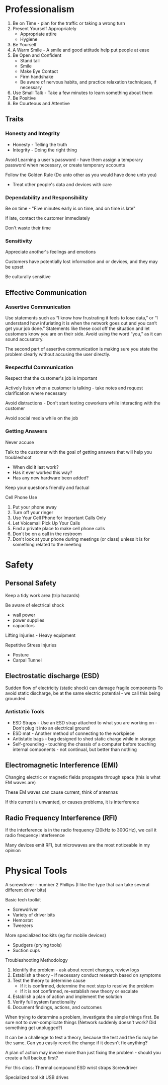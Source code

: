 # Professionalism

1. Be on Time - plan for the traffic or taking a wrong turn
2. Present Yourself Appropriately
   * Appropriate attire
   * Hygiene
3. Be Yourself
4. A Warm Smile - A smile and good attitude help put people at ease
5. Be Open and Confident
   * Stand tall
   * Smile
   * Make Eye Contact
   * Firm handshake
   * Be aware of nervous habits, and practice relaxation techniques, if necessary
6. Use Small Talk - Take a few minutes to learn something about them
7. Be Positive
8. Be Courteous and Attentive

## Traits

### Honesty and Integrity

* Honesty - Telling the truth
* Integrity - Doing the right thing

Avoid Learning a user's password - have them assign a temporary password when necessary, or create temporary accounts

Follow the Golden Rule (Do unto other as you would have done unto you)

* Treat other people's data and devices with care

### Dependability and Responsibility

Be on time - "Five minutes early is on time, and on time is late"

If late, contact the customer immediately

Don't waste their time

### Sensitivity

Appreciate another's feelings and emotions

Customers have potentially lost information and or devices, and they may be upset

Be culturally sensitive

## Effective Communication

### Assertive Communication

Use statements such as “I know how frustrating it feels to lose data,” or “I understand how infuriating it is when the network goes out and you can’t get your job done.” Statements like these cool off the situation and let customers know you are on their side. Avoid using the word “you,” as it can sound accusatory.

The second part of assertive communication is making sure you state the problem clearly without accusing the user directly.

### Respectful Communication

Respect that the customer's job is important

Actively listen when a customer is talking - take notes and request clarification where necessary

Avoid distractions - Don't start texting coworkers while interacting with the customer

Avoid social media while on the job

### Getting Answers

Never accuse

Talk to the customer with the goal of getting answers that will help you troubleshoot

* When did it last work?
* Has it ever worked this way?
* Has any new hardware been added?

Keep your questions friendly and factual

Cell Phone Use

1. Put your phone away
2. Turn off your ringer
3. Use Your Cell Phone for Important Calls Only
4. Let Voicemail Pick Up Your Calls
5. Find a private place to make cell phone calls
6. Don't be on a call in the restroom
7. Don't look at your phone during meetings (or class) unless it is for something related to the meeting

# Safety

## Personal Safety

Keep a tidy work area (trip hazards)

Be aware of electrical shock

* wall power
* power supplies
* capacitors

Lifting Injuries - Heavy equipment

Repetitive Stress Injuries

* Posture
* Carpal Tunnel

## Electrostatic discharge (ESD)

Sudden flow of electricity (static shock) can damage fragile components
To avoid static discharge, be at the same electric potential - we call this being grounded

### Antistatic Tools

* ESD Straps - Use an ESD strap attached to what you are working on - Don't plug it into an electrical ground
* ESD mat - Another method of connecting to the workpiece
 * Antistatic bags - bag designed to shed static charge while in storage
 * Self-grounding - touching the chassis of a computer before touching internal components - not continual, but better than nothing

## Electromagnetic Interference (EMI)

Changing electric or magnetic fields propagate through space (this is what EM waves are)

These EM waves can cause current, think of antennas

If this current is unwanted, or causes problems, it is interference

## Radio Frequency Interference (RFI)

If the interference is in the radio frequency (20kHz to 300GHz), we call it radio frequency interference

Many devices emit RFI, but microwaves are the most noticeable in my opinion

# Physical Tools

A screwdriver - number 2 Phillips (I like the type that can take several different driver bits)

Basic tech toolkit

* Screwdriver
* Variety of driver bits
* Hemostat
* Tweezers

More specialized toolkits (eg for mobile devices)

* Spudgers (prying tools)
* Suction cups

Troubleshooting Methodology

1. Identify the problem - ask about recent changes, review logs
2. Establish a theory - If necessary conduct research based on symptoms
3. Test the theory to determine cause
   * If it is confirmed, determine the next step to resolve the problem
   * If it is not confirmed, re-establish new theory or escalate
4. Establish a plan of action and implement the solution
5. Verify full system functionality
6. Document findings, actions, and outcomes

When trying to determine a problem, investigate the simple things first. Be sure not to over-complicate things (Network suddenly doesn't work? Did something get unplugged?)

It can be a challenge to test a theory, because the test and the fix may be the same. Can you easily revert the change if it doesn't fix anything?

A plan of action may involve more than just fixing the problem - should you create a full backup first?

For this class:
Thermal compound
ESD wrist straps
Screwdriver

Specialized tool kit
USB drives

